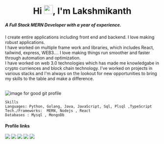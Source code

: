<h1 align="center">Hi <img src="https://github.com/TheDudeThatCode/TheDudeThatCode/blob/master/Assets/Hi.gif" width="29">, I'm Lakshmikanth</h1>
<h5 >A Full Stack MERN Developer with a year of experience.</h5>
I create entire applications including front end and backend. I love making robust applications. <br>
I have worked on multiple frame work and libraries, which includes React, tailwind, express, WEB3.... I love making things run smoother and faster through automation and optimization. <br>
I have worked on web 3.0 technologies which has made me knowledgabe in crypto curriences and block chain technology.
I've worked on projects in various stacks and I'm always on the lookout for new opportunities to bring my skills to the table and make a difference.
<br><br>

![image for good git profile](https://user-images.githubusercontent.com/50818578/130353887-25a0e484-04a9-42b5-84b1-fc246465851b.jpg)

```
Skills
Languages: Python, Golang, Java, JavaScript, Sql, Plsql ,TypeScript
Tech./Frameworks:  MERN, Nodejs , React
Databases : Mysql , MongoDb
```


#### Profile links
[<img src ="https://img.shields.io/badge/Resume-E37400?style=for-the-badge&logo=google%20analytics&logoColor=white">](https://drive.google.com/file/d/1KkQMCmdAMxtOLacLD-ahqgp2JCQQwMVc/view?usp=sharing)
[<img src="https://img.shields.io/badge/LeetCode-000000?style=for-the-badge&logo=LeetCode&logoColor=#d16c06"/>](https://leetcode.com/u/lkgr892/) 
[<img src="https://img.shields.io/badge/linkedin-%230077B5.svg?&style=for-the-badge&logo=linkedin&logoColor=white" />](https://in.linkedin.com/in/lakshmikanth-mhetre-6375a5210) 
[<img src ="https://img.shields.io/badge/Gmail-%23E4405F.svg?&style=for-the-badge&logo=gmail&logoColor=white">](mailto:lkgr892@gmail.com)
[<img src ="https://img.shields.io/badge/Portfolio-%23000000.svg?style=for-the-badge&logo=firefox&logoColor=#FF7139">](https://portfolio-next-js-peach-zeta.vercel.app/)
